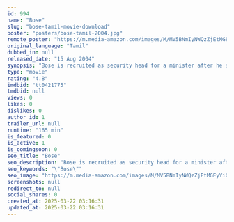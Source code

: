 ```yaml
---
id: 994
name: "Bose"
slug: "bose-tamil-movie-download"
poster: "posters/bose-tamil-2004.jpg"
remote_poster: "https://m.media-amazon.com/images/M/MV5BNmIyNWQzZjEtMGEyYi00ZDQ5LTgxNzYtZjc5NjEzNTM2YTE1XkEyXkFqcGc@._V1_SX300.jpg"
original_language: "Tamil"
dubbed_in: null
released_date: "15 Aug 2004"
synopsis: "Bose is recruited as security head for a minister after he saves him from kidnappers. However, he shoots at the minister when he misbehaves with a girl, due to which his family is abducted."
type: "movie"
rating: "4.8"
imdbid: "tt0421775"
tmdbid: null
views: 0
likes: 0
dislikes: 0
author_id: 1
trailer_url: null
runtime: "165 min"
is_featured: 0
is_active: 1
is_comingsoon: 0
seo_title: "Bose"
seo_description: "Bose is recruited as security head for a minister after he saves him from kidnappers. However, he shoots at the minister when he misbehaves with a girl, due to which his family is abducted."
seo_keywords: "\"Bose\""
seo_image: "https://m.media-amazon.com/images/M/MV5BNmIyNWQzZjEtMGEyYi00ZDQ5LTgxNzYtZjc5NjEzNTM2YTE1XkEyXkFqcGc@._V1_SX300.jpg"
screenshots: null
redirect_to: null
social_shares: 0
created_at: 2025-03-22 03:16:31
updated_at: 2025-03-22 03:16:31
---
```


